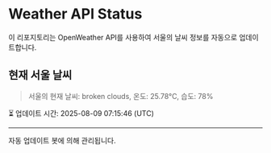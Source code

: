 
# Weather API Status

이 리포지토리는 OpenWeather API를 사용하여 서울의 날씨 정보를 자동으로 업데이트합니다.

## 현재 서울 날씨
> 서울의 현재 날씨: broken clouds, 온도: 25.78°C, 습도: 78%

⏳ 업데이트 시간: 2025-08-09 07:15:46 (UTC)

---
자동 업데이트 봇에 의해 관리됩니다.
